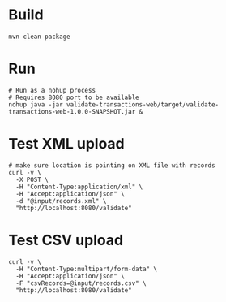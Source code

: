 # Build
```shell script
mvn clean package
```

# Run
```shell script
# Run as a nohup process
# Requires 8080 port to be available
nohup java -jar validate-transactions-web/target/validate-transactions-web-1.0.0-SNAPSHOT.jar &
```

# Test XML upload
```shell script
# make sure location is pointing on XML file with records
curl -v \
  -X POST \
  -H "Content-Type:application/xml" \
  -H "Accept:application/json" \
  -d "@input/records.xml" \
  "http://localhost:8080/validate"
```

# Test CSV upload
```shell script
curl -v \
  -H "Content-Type:multipart/form-data" \
  -H "Accept:application/json" \
  -F "csvRecords=@input/records.csv" \
  "http://localhost:8080/validate"
```